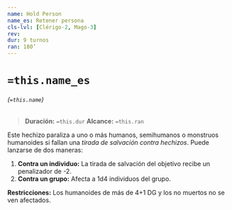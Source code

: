 ```yaml
---
name: Hold Person
name_es: Retener persona
cls-lvl: [Clérigo-2, Mago-3]
rev: 
dur: 9 turnos
ran: 180’
---
```

# `=this.name_es`
###### (`=this.name`)

>**Duración:** `=this.dur`
>**Alcance:** `=this.ran`

Este hechizo paraliza a uno o más humanos, semihumanos o monstruos humanoides si fallan una _tirada de salvación contra hechizos_. Puede lanzarse de dos maneras:
1.  **Contra un individuo:** La tirada de salvación del objetivo recibe un penalizador de -2.
2.  **Contra un grupo:** Afecta a 1d4 individuos del grupo.

**Restricciones:** Los humanoides de más de 4+1 DG y los no muertos no se ven afectados.